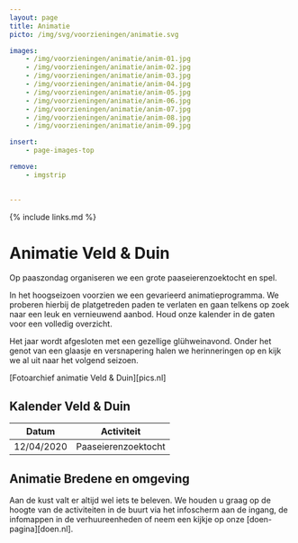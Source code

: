 ```yaml
---
layout: page
title: Animatie
picto: /img/svg/voorzieningen/animatie.svg

images:
    - /img/voorzieningen/animatie/anim-01.jpg
    - /img/voorzieningen/animatie/anim-02.jpg
    - /img/voorzieningen/animatie/anim-03.jpg
    - /img/voorzieningen/animatie/anim-04.jpg
    - /img/voorzieningen/animatie/anim-05.jpg
    - /img/voorzieningen/animatie/anim-06.jpg
    - /img/voorzieningen/animatie/anim-07.jpg
    - /img/voorzieningen/animatie/anim-08.jpg
    - /img/voorzieningen/animatie/anim-09.jpg

insert:
    - page-images-top

remove:
    - imgstrip
    

---
```

{% include links.md %}

# Animatie Veld & Duin

Op paaszondag organiseren we een grote paaseierenzoektocht en spel.

In het hoogseizoen voorzien we een gevarieerd animatieprogramma. We proberen hierbij de platgetreden paden te verlaten en gaan telkens op zoek naar een leuk en vernieuwend aanbod. Houd onze kalender in de gaten voor een volledig overzicht.

Het jaar wordt afgesloten met een gezellige glühweinavond. Onder het genot van een glaasje en versnapering halen we herinneringen op en kijk we al uit naar het volgend seizoen.

[Fotoarchief animatie Veld & Duin][pics.nl]


## Kalender Veld & Duin


| Datum | Activiteit |
|-------|------------| 
|  12/04/2020       | Paaseierenzoektocht           |






## Animatie Bredene en omgeving

Aan de kust valt er altijd wel iets te beleven. We houden u graag op de hoogte van de activiteiten in de buurt via het infoscherm aan de ingang, de infomappen in de verhuureenheden of neem een kijkje op onze [doen-pagina][doen.nl]. 
